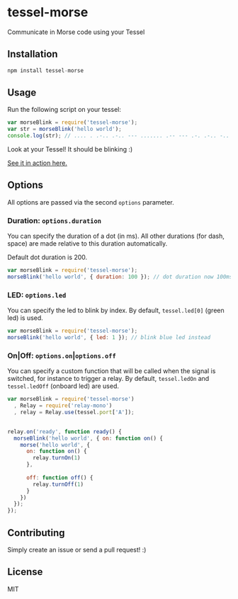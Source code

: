 # tessel-morse

Communicate in Morse code using your Tessel

## Installation

``` js
npm install tessel-morse
```

## Usage

Run the following script on your tessel:

``` js
var morseBlink = require('tessel-morse');
var str = morseBlink('hello world');
console.log(str); // .... . .-.. .-.. --- ....... .-- --- .-. .-.. -..
```

Look at your Tessel! It should be blinking :)

[See it in action here.](http://www.gfycat.com/OilyPeskyBandicoot)

## Options

All options are passed via the second `options` parameter.

### Duration: `options.duration`

You can specify the duration of a dot (in ms). All other durations
(for dash, space) are made relative to this duration automatically.

Default dot duration is 200.

``` js
var morseBlink = require('tessel-morse');
morseBlink('hello world', { duration: 100 }); // dot duration now 100ms
```

### LED: `options.led`

You can specify the led to blink by index.
By default, `tessel.led[0]` (green led) is used.

``` js
var morseBlink = require('tessel-morse');
morseBlink('hello world', { led: 1 }); // blink blue led instead
```

### On|Off: `options.on`|`options.off`

You can specify a custom function that will be called
when the signal is switched, for instance to trigger a relay.
By default, `tessel.ledOn` and `tessel.ledOff` (onboard led) 
are used.

``` js
var morseBlink = require('tessel-morse')
  , Relay = require('relay-mono')
  , relay = Relay.use(tessel.port['A']);
  

relay.on('ready', function ready() {
  morseBlink('hello world', { on: function on() {
    morse('hello world', {
      on: function on() {
        relay.turnOn(1)
      },
    
      off: function off() {
        relay.turnOff(1)
      }
    })
  });
}); 
```

## Contributing

Simply create an issue or send a pull request! :)

## License

MIT
